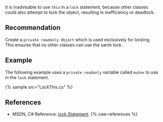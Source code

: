 It is inadvisable to use `this` in a `lock` statement, because other classes could also attempt to lock the object, resulting in inefficiency or deadlock.


## Recommendation
Create a `private readonly Object` which is used exclusively for locking. This ensures that no other classes can use the same lock.


## Example
The following example uses a `private readonly` variable called `mutex` to use in the `lock` statement.

{% sample src="LockThis.cs" %}

## References
* MSDN, C\# Reference: [lock Statement](http://msdn.microsoft.com/en-gb/library/c5kehkcz.aspx).
{% cwe-references %}
